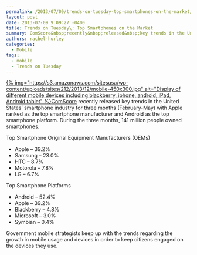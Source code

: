 ```yaml
---
permalink: /2013/07/09/trends-on-tuesday-top-smartphones-on-the-market/
layout: post
date: 2013-07-09 9:09:27 -0400
title: Trends on Tuesday\: Top Smartphones on the Market
summary: ComScore&nbsp;recently&nbsp;released&nbsp;key trends in the United States&amp;#8217; smartphone industry for three months (February-May) with Apple ranked as the top smartphone manufacturer and Android as the top smartphone platform.&nbsp;During the three months, 141 million people owned smartphones. Top Smartphone Original Equipment Manufacturers (OEMs)
authors: rachel-hurley
categories:
  - Mobile
tags:
  - mobile
  - Trends on Tuesday
---
```


[{% img="https://s3.amazonaws.com/sitesusa/wp-content/uploads/sites/212/2013/12/mobile-450x300.jpg" alt="Display of different mobile devices including blackberry, iphone, android, iPad, Android tablet" %}](https://s3.amazonaws.com/sitesusa/wp-content/uploads/sites/212/2013/12/mobile.jpg)[ComScore](http://www.comscore.com/Insights/Press_Releases/2013/6/comScore_Reports_May_2013_U.S._Smartphone_Subscriber_Market_Share) recently released key trends in the United States&#8217; smartphone industry for three months (February-May) with Apple ranked as the top smartphone manufacturer and Android as the top smartphone platform. During the three months, 141 million people owned smartphones.

Top Smartphone Original Equipment Manufacturers (OEMs)

  *  Apple &#8211; 39.2%
  * Samsung &#8211; 23.0%
  * HTC &#8211; 8.7%
  * Motorola &#8211; 7.8%
  * LG &#8211; 6.7%

Top Smartphone Platforms

  * Android &#8211; 52.4%
  * Apple &#8211; 39.2%
  * Blackberry &#8211; 4.8%
  * Microsoft &#8211; 3.0%
  * Symbian &#8211; 0.4%

<div>
  <p>
    Government mobile strategists keep up with the trends regarding the growth in mobile usage and devices in order to keep citizens engaged on the devices they use.
  </p>
</div>